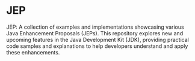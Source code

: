 # JEP
JEP: A collection of examples and implementations showcasing various Java Enhancement Proposals (JEPs). This repository explores new and upcoming features in the Java Development Kit (JDK), providing practical code samples and explanations to help developers understand and apply these enhancements.
